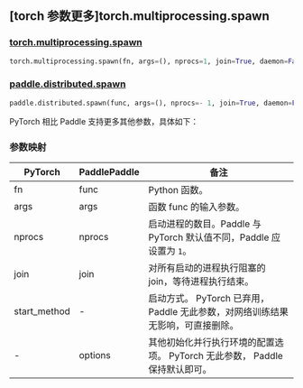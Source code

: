 ## [torch 参数更多]torch.multiprocessing.spawn

### [torch.multiprocessing.spawn](https://pytorch.org/docs/stable/multiprocessing.html#torch.multiprocessing.spawn)

```python
torch.multiprocessing.spawn(fn, args=(), nprocs=1, join=True, daemon=False, start_method='spawn')
```

### [paddle.distributed.spawn](https://www.paddlepaddle.org.cn/documentation/docs/zh/develop/api/paddle/distributed/spawn_cn.html#spawn)

```python
paddle.distributed.spawn(func, args=(), nprocs=- 1, join=True, daemon=False, **options)
```

PyTorch 相比 Paddle 支持更多其他参数，具体如下：

### 参数映射

| PyTorch      | PaddlePaddle | 备注                                                                |
| ------------ | ------------ | ------------------------------------------------------------------- |
| fn         | func         | Python 函数。                                                       |
| args       | args           | 函数 func 的输入参数。                                              |
| nprocs            | nprocs            | 启动进程的数目。Paddle 与 PyTorch 默认值不同，Paddle 应设置为 `1`。    |
| join | join            | 对所有启动的进程执行阻塞的 join，等待进程执行结束。                                   |
| start_method       | -            | 启动方式。 PyTorch 已弃用，Paddle 无此参数，对网络训练结果无影响，可直接删除。 |
| -       | options           | 其他初始化并行执行环境的配置选项。 PyTorch 无此参数， Paddle 保持默认即可。 |
